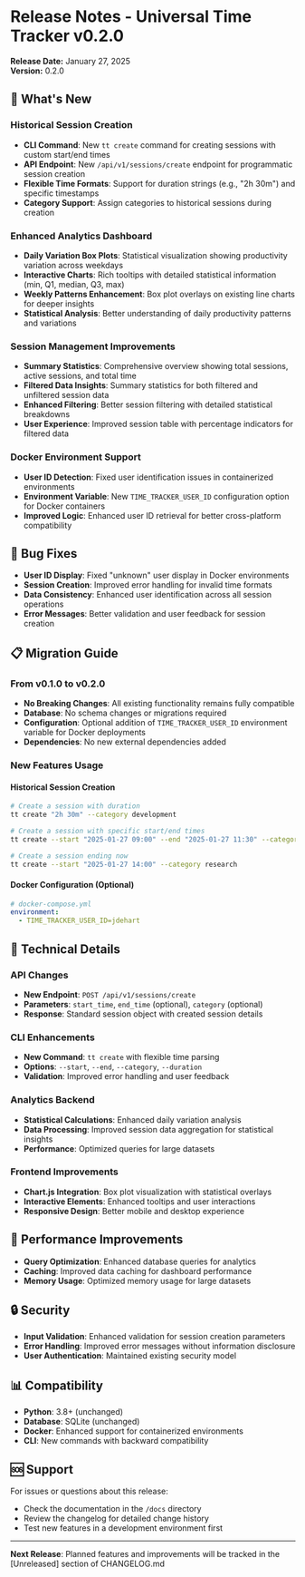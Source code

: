 # Release Notes - Universal Time Tracker v0.2.0

**Release Date:** January 27, 2025  
**Version:** 0.2.0

## 🌟 What's New

### Historical Session Creation
- **CLI Command**: New `tt create` command for creating sessions with custom start/end times
- **API Endpoint**: New `/api/v1/sessions/create` endpoint for programmatic session creation
- **Flexible Time Formats**: Support for duration strings (e.g., "2h 30m") and specific timestamps
- **Category Support**: Assign categories to historical sessions during creation

### Enhanced Analytics Dashboard
- **Daily Variation Box Plots**: Statistical visualization showing productivity variation across weekdays
- **Interactive Charts**: Rich tooltips with detailed statistical information (min, Q1, median, Q3, max)
- **Weekly Patterns Enhancement**: Box plot overlays on existing line charts for deeper insights
- **Statistical Analysis**: Better understanding of daily productivity patterns and variations

### Session Management Improvements
- **Summary Statistics**: Comprehensive overview showing total sessions, active sessions, and total time
- **Filtered Data Insights**: Summary statistics for both filtered and unfiltered session data
- **Enhanced Filtering**: Better session filtering with detailed statistical breakdowns
- **User Experience**: Improved session table with percentage indicators for filtered data

### Docker Environment Support
- **User ID Detection**: Fixed user identification issues in containerized environments
- **Environment Variable**: New `TIME_TRACKER_USER_ID` configuration option for Docker containers
- **Improved Logic**: Enhanced user ID retrieval for better cross-platform compatibility

## 🐛 Bug Fixes
- **User ID Display**: Fixed "unknown" user display in Docker environments
- **Session Creation**: Improved error handling for invalid time formats
- **Data Consistency**: Enhanced user identification across all session operations
- **Error Messages**: Better validation and user feedback for session creation

## 📋 Migration Guide

### From v0.1.0 to v0.2.0
- **No Breaking Changes**: All existing functionality remains fully compatible
- **Database**: No schema changes or migrations required
- **Configuration**: Optional addition of `TIME_TRACKER_USER_ID` environment variable for Docker deployments
- **Dependencies**: No new external dependencies added

### New Features Usage

#### Historical Session Creation
```bash
# Create a session with duration
tt create "2h 30m" --category development

# Create a session with specific start/end times
tt create --start "2025-01-27 09:00" --end "2025-01-27 11:30" --category meetings

# Create a session ending now
tt create --start "2025-01-27 14:00" --category research
```

#### Docker Configuration (Optional)
```yaml
# docker-compose.yml
environment:
  - TIME_TRACKER_USER_ID=jdehart
```

## 🔧 Technical Details

### API Changes
- **New Endpoint**: `POST /api/v1/sessions/create`
- **Parameters**: `start_time`, `end_time` (optional), `category` (optional)
- **Response**: Standard session object with created session details

### CLI Enhancements
- **New Command**: `tt create` with flexible time parsing
- **Options**: `--start`, `--end`, `--category`, `--duration`
- **Validation**: Improved error handling and user feedback

### Analytics Backend
- **Statistical Calculations**: Enhanced daily variation analysis
- **Data Processing**: Improved session data aggregation for statistical insights
- **Performance**: Optimized queries for large datasets

### Frontend Improvements
- **Chart.js Integration**: Box plot visualization with statistical overlays
- **Interactive Elements**: Enhanced tooltips and user interactions
- **Responsive Design**: Better mobile and desktop experience

## 🚀 Performance Improvements
- **Query Optimization**: Enhanced database queries for analytics
- **Caching**: Improved data caching for dashboard performance
- **Memory Usage**: Optimized memory usage for large datasets

## 🔒 Security
- **Input Validation**: Enhanced validation for session creation parameters
- **Error Handling**: Improved error messages without information disclosure
- **User Authentication**: Maintained existing security model

## 📊 Compatibility
- **Python**: 3.8+ (unchanged)
- **Database**: SQLite (unchanged)
- **Docker**: Enhanced support for containerized environments
- **CLI**: New commands with backward compatibility

## 🆘 Support
For issues or questions about this release:
- Check the documentation in the `/docs` directory
- Review the changelog for detailed change history
- Test new features in a development environment first

---

**Next Release**: Planned features and improvements will be tracked in the [Unreleased] section of CHANGELOG.md 